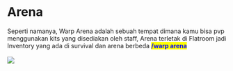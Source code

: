 # Arena

Seperti namanya, Warp Arena adalah sebuah tempat dimana kamu bisa pvp menggunakan kits yang disediakan oleh staff, Arena terletak di Flatroom jadi Inventory yang ada di survival dan arena berbeda <mark style="color:blue;">**/warp arena**</mark>\
\
![](<../../../.gitbook/assets/2023-06-28\_13.19.15 (1).png>)
